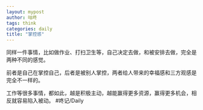 ```yaml
---
layout: mypost
author: 咕咚
tags: think
categories: daily
title: "掌控感"
---
```


同样一件事情，比如做作业、打扫卫生等，自己决定去做，和被安排去做，完全是两种不同的感觉。

前者是自己在掌控自己，后者是被别人掌控，两者给人带来的幸福感和三方观感是完全不一样的。

工作等很多事情，都如此，越是积极主动，越能赢得更多资源，赢得更多机会，相反就容易陷入被动。
#咚记/Daily 
